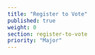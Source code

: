 ```yaml
---
title: "Register to Vote"
published: true
weight: 0
section: register-to-vote
priority: "Major"
---
```

